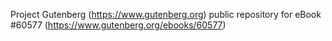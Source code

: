 Project Gutenberg (https://www.gutenberg.org) public repository for eBook #60577 (https://www.gutenberg.org/ebooks/60577)
